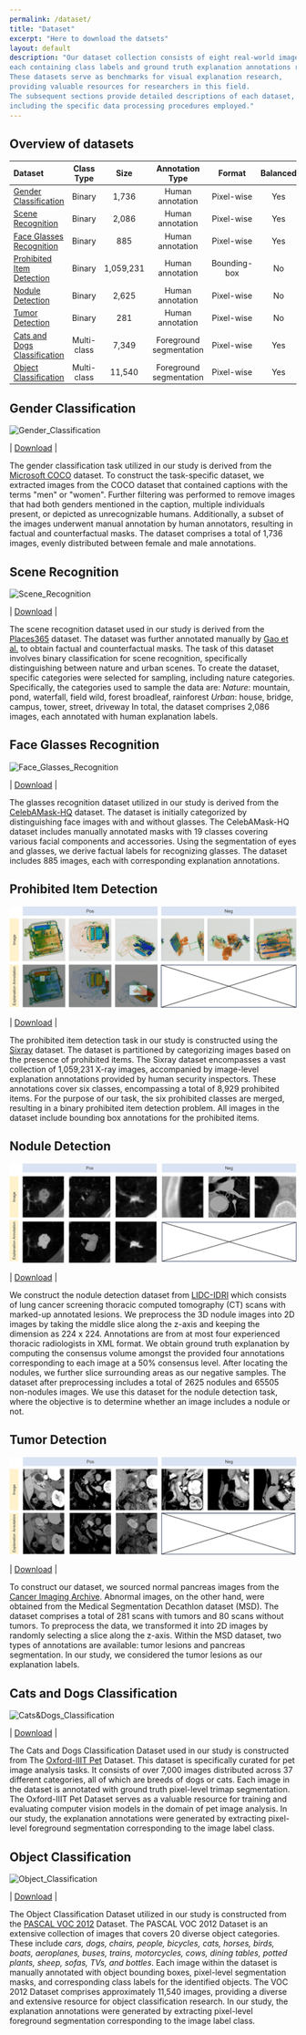 ```yaml
---
permalink: /dataset/
title: "Dataset"
excerpt: "Here to download the datsets"
layout: default
description: "Our dataset collection consists of eight real-world image datasets, 
each containing class labels and ground truth explanation annotations respectively. 
These datasets serve as benchmarks for visual explanation research,
providing valuable resources for researchers in this field.
The subsequent sections provide detailed descriptions of each dataset, 
including the specific data processing procedures employed."
---
```


## Overview of datasets

| Dataset                           | Class Type  |   Size    |     Annotation Type     |    Format    | Balanced | Counterfactual |
|:----------------------------------|:-----------:|:---------:|:-----------------------:|:------------:|:--------:|:--------------:|
| [Gender <br/>Classification](#gender-classification)        |   Binary    |   1,736   |    Human annotation     |  Pixel-wise  |   Yes    |      Yes       |
| [Scene <br/>Recognition](#scene-recognition)            |   Binary    |   2,086   |    Human annotation     |  Pixel-wise  |   Yes    |      Yes       |
| [Face Glasses <br/>Recognition](#face-glasses-recognition)     |   Binary    |    885    |    Human annotation     |  Pixel-wise  |   Yes    |       No       |
| [Prohibited <br/>Item Detection](#prohibited-item-detection)    |   Binary    | 1,059,231 |    Human annotation     | Bounding-box |    No    |       No       |
| [Nodule <br/>Detection](#nodule-detection)             |   Binary    |   2,625   |    Human annotation     |  Pixel-wise  |    No    |       No       |
| [Tumor <br/>Detection](#tumor-detection)              |   Binary    |    281    |    Human annotation     |  Pixel-wise  |    No    |       No       |
| [Cats and Dogs <br/>Classification](#cats-and-dogs-classification) | Multi-class |   7,349   | Foreground segmentation |  Pixel-wise  |   Yes    |       No       |
| [Object <br/>Classification](#object-classification)        | Multi-class |  11,540   | Foreground segmentation |  Pixel-wise  |   Yes    |       No       |

## Gender Classification

<img src="images/Gender_Clssification.png" alt="Gender_Classification">

| [Download](https://drive.google.com/uc?export=download&id=1JLlgy3MwrWOZXVHXRItrefoNP4uuVuWc) | 

The gender classification task utilized in our study is derived from the [Microsoft COCO](https://cocodataset.org/) dataset. 
To construct the task-specific dataset, 
we extracted images from the COCO dataset that contained captions with the terms "men" or "women". 
Further filtering was performed to remove images that had both genders mentioned in the caption, 
multiple individuals present, or depicted as unrecognizable humans. 
Additionally, a subset of the images underwent manual annotation by human annotators, 
resulting in factual and counterfactual masks. 
The dataset comprises a total of 1,736 images, evenly distributed between female and male annotations.

## Scene Recognition

<img src="images/Scene_recognition.png" alt="Scene_Recognition">

| [Download](https://drive.google.com/uc?export=download&id=1LM7RlgxmKavq6eaVfRaJDmmipvpzq9c-) |

The scene recognition dataset used in our study is derived from the [Places365](http://places2.csail.mit.edu/index.html) dataset. 
The dataset was further annotated manually by [Gao et al.](https://arxiv.org/pdf/2206.13413.pdf) to obtain factual and counterfactual masks. 
The task of this dataset involves binary classification for scene recognition, 
specifically distinguishing between nature and urban scenes. 
To create the dataset, specific categories were selected for sampling, including nature categories. 
Specifically, the categories used to sample the data are:
_Nature_: mountain, pond, waterfall, field wild, forest broadleaf, rainforest
_Urban_: house, bridge, campus, tower, street, driveway
In total, the dataset comprises 2,086 images, each annotated with human explanation labels.

## Face Glasses Recognition

<img src="images/Face_Glasses_Recognition.png" alt="Face_Glasses_Recognition">

| [Download](https://drive.google.com/uc?export=download&id=1cuRej_M_8z-3MxEeUWoTFLaJsodRdu84) |

The glasses recognition dataset utilized in our study is derived from the [CelebAMask-HQ](http://mmlab.ie.cuhk.edu.hk/projects/CelebA/CelebAMask_HQ.html) dataset. 
The dataset is initially categorized by distinguishing face images with and without glasses. 
The CelebAMask-HQ dataset includes manually annotated masks with 19 classes covering various facial components and accessories. 
Using the segmentation of eyes and glasses, we derive factual labels for recognizing glasses. 
The dataset includes 885 images, each with corresponding explanation annotations.

## Prohibited Item Detection

<img src="images/Prohibited_Item_Detection.png" alt="Prohibited_Item_Detection">

| [Download](https://drive.google.com/uc?export=download&id=1wYpdD-CLHShfwDENhhqfbO4P--g5y5-o) |

The prohibited item detection task in our study is constructed using the [Sixray](https://github.com/MeioJane/SIXray) dataset. 
The dataset is partitioned by categorizing images based on the presence of prohibited items. 
The Sixray dataset encompasses a vast collection of 1,059,231 X-ray images, 
accompanied by image-level explanation annotations provided by human security inspectors. 
These annotations cover six classes, encompassing a total of 8,929 prohibited items. 
For the purpose of our task, the six prohibited classes are merged, 
resulting in a binary prohibited item detection problem. 
All images in the dataset include bounding box annotations for the prohibited items.


## Nodule Detection

<img src="images/Nodule_Detection.png" alt="Nodule_Detection">

| [Download](https://drive.google.com/uc?export=download&id=1tb531H4UHQhB3v4h-4CIDcH_7sUwf6b4) |

We construct the nodule detection dataset from [LIDC-IDRI](https://pubmed.ncbi.nlm.nih.gov/21452728/) 
which consists of lung cancer screening thoracic computed tomography (CT) scans with marked-up annotated lesions. 
We preprocess the 3D nodule images into 2D images by taking the middle slice along the z-axis and keeping the dimension as 224 x 224. 
Annotations are from at most four experienced thoracic radiologists in XML format. 
We obtain ground truth explanation by computing the consensus volume amongst the provided four annotations corresponding to each image at a 50% consensus level. 
After locating the nodules, we further slice surrounding areas as our negative samples. 
The dataset after preprocessing includes a total of 2625 nodules and 65505 non-nodules images. 
We use this dataset for the nodule detection task, where the objective is to determine whether an image includes a nodule or not.

## Tumor Detection

<img src="images/Tumor_Detection.png" alt="Tumor_Detection">

| [Download](https://drive.google.com/uc?export=download&id=1yxfnD63jz5pksQwKkR7dAqAu35G6EvCm) |

To construct our dataset, we sourced normal pancreas images from the [Cancer Imaging Archive](https://wiki.cancerimagingarchive.net/display/Public/Pancreas-CT). 
Abnormal images, on the other hand, were obtained from the Medical Segmentation Decathlon dataset (MSD). 
The dataset comprises a total of 281 scans with tumors and 80 scans without tumors. 
To preprocess the data, we transformed it into 2D images by randomly selecting a slice along the z-axis. 
Within the MSD dataset, two types of annotations are available: tumor lesions and pancreas segmentation. 
In our study, we considered the tumor lesions as our explanation labels.

## Cats and Dogs Classification

<img src="images/Cats_Dogs_Classification.png" alt="Cats&Dogs_Classification">

| [Download](https://drive.google.com/uc?export=download&id=1O5monh6f5fwjcaz6AvDWabq6eNmiCA_B) |

The Cats and Dogs Classification Dataset used in our study is constructed from The [Oxford-IIIT Pet](https://www.robots.ox.ac.uk/~vgg/data/pets/) Dataset. 
This dataset is specifically curated for pet image analysis tasks. 
It consists of over 7,000 images distributed across 37 different categories, all of which are breeds of dogs or cats. 
Each image in the dataset is annotated with ground truth pixel-level trimap segmentation. 
The Oxford-IIIT Pet Dataset serves as a valuable resource for training and evaluating computer vision models 
in the domain of pet image analysis. 
In our study, the explanation annotations were generated by extracting pixel-level foreground segmentation corresponding to the image label class.

## Object Classification

<img src="images/Object_Classification.png" alt="Object_Classification">

| [Download](https://drive.google.com/uc?export=download&id=1khAmuKY_wjMBkQBn_rECeH-Mry4oWxJt) |

The Object Classification Dataset utilized in our study is constructed from the [PASCAL VOC 2012](http://host.robots.ox.ac.uk/pascal/VOC/voc2012/) Dataset. 
The PASCAL VOC 2012 Dataset is an extensive collection of images that covers 20 diverse object categories. 
These include _cars, dogs, chairs, people, bicycles, cats, horses, birds, boats, aeroplanes, buses, trains, motorcycles, cows, dining tables, potted plants, sheep, sofas, TVs, and bottles_. 
Each image within the dataset is manually annotated with object bounding boxes, pixel-level segmentation masks, 
and corresponding class labels for the identified objects. 
The VOC 2012 Dataset comprises approximately 11,540 images, providing a diverse and extensive resource for object classification research. 
In our study, the explanation annotations were generated by extracting pixel-level foreground segmentation corresponding to the image label class. 
